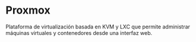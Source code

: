 # Proxmox

Plataforma de virtualización basada en KVM y LXC que permite administrar máquinas virtuales y contenedores desde una interfaz web.
